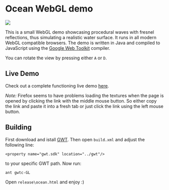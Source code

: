 # Ocean WebGL demo

![](https://raw.github.com/pkamenarsky/ocean/master/screenshot/ocean.jpg)

This is a small WebGL demo showcasing procedural waves with fresnel reflections, thus simulating a realistic water surface. It runs in all modern WebGL compatible browsers. The demo is written in Java and compiled to JavaScript using the [Google Web Toolkit](https://developers.google.com/web-toolkit/) compiler.

You can rotate the view by pressing either `A` or `D`. 

## Live Demo

Check out a complete functioning live demo [here](http://pkamenarsky.github.com/ocean/ocean.html).

*Note:* Firefox seems to have problems loading the textures when the page is opened by clicking the link with the middle mouse button. So either copy the link and paste it into a fresh tab or just click the link using the left mouse button.

## Building

First download and istall [GWT](https://developers.google.com/web-toolkit/). Then open `build.xml` and adjust the following line:

    <property name="gwt.sdk" location="../gwt"/>

to your specific GWT path. Now run:

    ant gwtc-GL

Open `release\ocean.html` and enjoy :)
